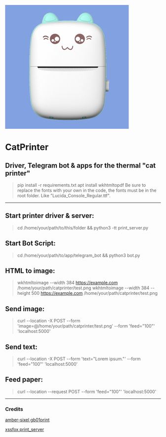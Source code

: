 ![image text](catprinter.jpg "Thermal Cat printer")

# CatPrinter
Driver, Telegram bot &amp; apps for the thermal "cat printer"
---
> pip install -r requirements.txt
> apt install wkhtmltopdf
Be sure to replace the fonts with your own in the code, the fonts must be in the root folder. Like "Lucida_Console_Regular.ttf".
---
## Start printer driver & server:
> cd /home/your/path/to/this/folder && python3 -tt print_server.py
## Start Bot Script:
> cd /home/your/path/to/app/telegram_bot && python3 bot.py

## HTML to image:
> wkhtmltoimage --width 384 https://example.com /home/your/path/catprinter/test.png
> wkhtmltoimage --width 384 --height 500 https://example.com /home/your/path/catprinter/test.png

## Send image:
> curl --location -X POST --form 'image=@/home/your/path/catprinter/test.png' --form 'feed="100"' 'localhost:5000'

## Send text:
> curl --location -X POST --form 'text="Lorem ipsum."' --form 'feed="100"' 'localhost:5000'

## Feed paper:
> curl --location --request POST --form 'feed="100"' 'localhost:5000'
---
### Credits
[amber-sixel gb01print](https://github.com/amber-sixel/gb01print)

[xssfox print_server](https://gist.github.com/xssfox/b911e0781a763d258d21262c5fdd2dec)

